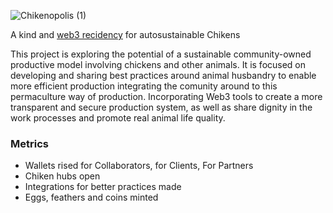 ![Chikenopolis (1)](https://user-images.githubusercontent.com/38388270/188302745-60feee65-16ac-4529-bc4f-42c956e6153e.png)

A kind and [web3 recidency](https://opensea.io/assets/matic/0x2953399124f0cbb46d2cbacd8a89cf0599974963/85317203752006698648139091760755878291703404461114383327010375246326204989441/) for autosustainable Chikens

This project is exploring the potential of a sustainable community-owned productive model involving chickens and other animals.
It is focused on developing and sharing best practices around animal husbandry to enable more efficient production integrating the comunity around to this permaculture way of production. Incorporating Web3 tools to create a more transparent and secure production system, as well as share dignity in the work processes and promote real animal life quality.

### Metrics

- Wallets rised for Collaborators, for Clients, For Partners
- Chiken hubs open
- Integrations for better practices made
- Eggs, feathers and coins minted


